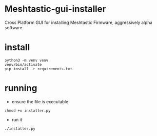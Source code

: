 # Meshtastic-gui-installer
Cross Platform GUI for installing Meshtastic Firmware, aggressively alpha software.

# install

```
python3 -m venv venv
venv/bin/activate
pip install -r requirements.txt
```

# running

* ensure the file is executable:

```
chmod +x installer.py
```

* run it
```
./installer.py
```
